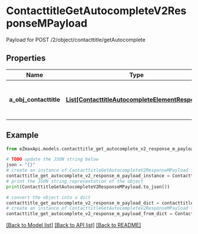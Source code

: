# ContacttitleGetAutocompleteV2ResponseMPayload

Payload for POST /2/object/contacttitle/getAutocomplete

## Properties

Name | Type | Description | Notes
------------ | ------------- | ------------- | -------------
**a_obj_contacttitle** | [**List[ContacttitleAutocompleteElementResponse]**](ContacttitleAutocompleteElementResponse.md) | An array of Contacttitle autocomplete element response. | 

## Example

```python
from eZmaxApi.models.contacttitle_get_autocomplete_v2_response_m_payload import ContacttitleGetAutocompleteV2ResponseMPayload

# TODO update the JSON string below
json = "{}"
# create an instance of ContacttitleGetAutocompleteV2ResponseMPayload from a JSON string
contacttitle_get_autocomplete_v2_response_m_payload_instance = ContacttitleGetAutocompleteV2ResponseMPayload.from_json(json)
# print the JSON string representation of the object
print(ContacttitleGetAutocompleteV2ResponseMPayload.to_json())

# convert the object into a dict
contacttitle_get_autocomplete_v2_response_m_payload_dict = contacttitle_get_autocomplete_v2_response_m_payload_instance.to_dict()
# create an instance of ContacttitleGetAutocompleteV2ResponseMPayload from a dict
contacttitle_get_autocomplete_v2_response_m_payload_from_dict = ContacttitleGetAutocompleteV2ResponseMPayload.from_dict(contacttitle_get_autocomplete_v2_response_m_payload_dict)
```
[[Back to Model list]](../README.md#documentation-for-models) [[Back to API list]](../README.md#documentation-for-api-endpoints) [[Back to README]](../README.md)


